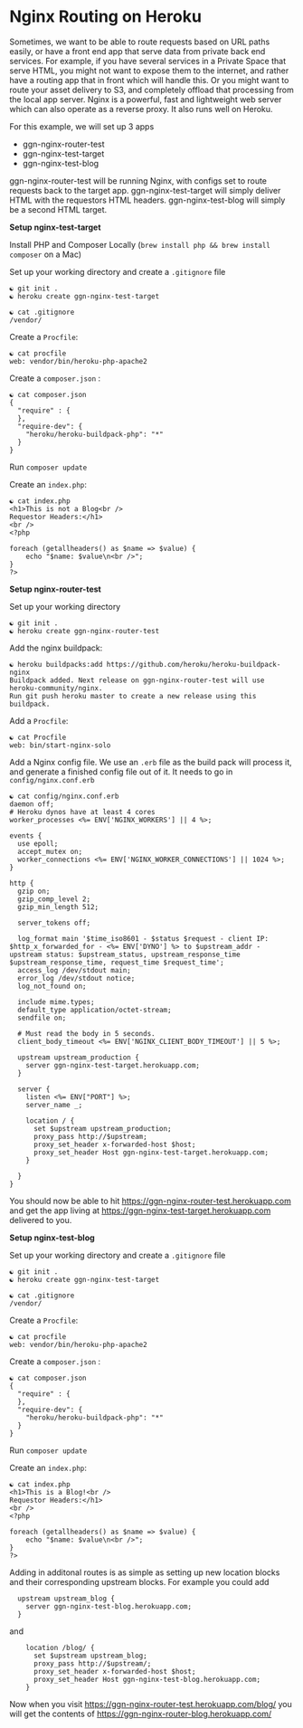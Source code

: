 Nginx Routing on Heroku
===================

Sometimes, we want to be able to route requests based on URL paths easily, or have a front end app that serve data from private back end services. For example, if you have several services in a Private Space that serve HTML, you might not want to expose them to the internet, and rather have a routing app that in front which will handle this. Or you might want to route your asset delivery to S3, and completely offload that processing from the local app server. Nginx is a powerful, fast and lightweight web server which can also operate as a reverse proxy. It also runs well on Heroku.

For this example, we will set up 3 apps

* ggn-nginx-router-test
* ggn-nginx-test-target
* ggn-nginx-test-blog

ggn-nginx-router-test will be running Nginx, with configs set to route requests back to the target app.
ggn-nginx-test-target will simply deliver HTML with the requestors HTML headers.
ggn-nginx-test-blog will simply be a second HTML target.

**Setup nginx-test-target**

Install PHP and Composer Locally (`brew install php && brew install composer` on a Mac) 

Set up your working directory and create a `.gitignore` file

```
☯ git init .
☯ heroku create ggn-nginx-test-target
```

```
☯ cat .gitignore 
/vendor/
```

Create a `Procfile`:

```
☯ cat procfile
web: vendor/bin/heroku-php-apache2
```

Create a `composer.json` :

```
☯ cat composer.json 
{
  "require" : {
  },
  "require-dev": {
    "heroku/heroku-buildpack-php": "*"
  }
}
```

Run `composer update`

Create an `index.php`:

```
☯ cat index.php 
<h1>This is not a Blog<br />
Requestor Headers:</h1>
<br />
<?php 

foreach (getallheaders() as $name => $value) {
    echo "$name: $value\n<br />";
}
?>
```

**Setup nginx-router-test**

Set up your working directory 

```
☯ git init .
☯ heroku create ggn-nginx-router-test
```

Add the nginx buildpack:

```
☯ heroku buildpacks:add https://github.com/heroku/heroku-buildpack-nginx
Buildpack added. Next release on ggn-nginx-router-test will use heroku-community/nginx.
Run git push heroku master to create a new release using this buildpack.
```

Add a `Procfile`:

```
☯ cat Procfile
web: bin/start-nginx-solo
```

Add a Nginx config file. We use an `.erb` file as the build pack will process it, and generate a finished config file out of it. It needs to go in `config/nginx.conf.erb`

```
☯ cat config/nginx.conf.erb 
daemon off;
# Heroku dynos have at least 4 cores
worker_processes <%= ENV['NGINX_WORKERS'] || 4 %>;

events {
  use epoll;
  accept_mutex on;
  worker_connections <%= ENV['NGINX_WORKER_CONNECTIONS'] || 1024 %>;
}

http {
  gzip on;
  gzip_comp_level 2;
  gzip_min_length 512;

  server_tokens off;
  
  log_format main '$time_iso8601 - $status $request - client IP: $http_x_forwarded_for - <%= ENV['DYNO'] %> to $upstream_addr - upstream status: $upstream_status, upstream_response_time $upstream_response_time, request_time $request_time';
  access_log /dev/stdout main;
  error_log /dev/stdout notice;
  log_not_found on;

  include mime.types;
  default_type application/octet-stream;
  sendfile on;

  # Must read the body in 5 seconds.
  client_body_timeout <%= ENV['NGINX_CLIENT_BODY_TIMEOUT'] || 5 %>;

  upstream upstream_production {
    server ggn-nginx-test-target.herokuapp.com;
  }

  server {
    listen <%= ENV["PORT"] %>;
    server_name _;

    location / {
      set $upstream upstream_production;
      proxy_pass http://$upstream;
      proxy_set_header x-forwarded-host $host;
      proxy_set_header Host ggn-nginx-test-target.herokuapp.com;
    }

  }
}
```

You should now be able to hit https://ggn-nginx-router-test.herokuapp.com and get the app living at https://ggn-nginx-test-target.herokuapp.com delivered to you.

**Setup nginx-test-blog**

Set up your working directory and create a `.gitignore` file

```
☯ git init .
☯ heroku create ggn-nginx-test-target
```

```
☯ cat .gitignore 
/vendor/
```

Create a `Procfile`:

```
☯ cat procfile
web: vendor/bin/heroku-php-apache2
```

Create a `composer.json` :

```
☯ cat composer.json 
{
  "require" : {
  },
  "require-dev": {
    "heroku/heroku-buildpack-php": "*"
  }
}
```

Run `composer update`

Create an `index.php`:

```
☯ cat index.php 
<h1>This is a Blog!<br />
Requestor Headers:</h1>
<br />
<?php 

foreach (getallheaders() as $name => $value) {
    echo "$name: $value\n<br />";
}
?>
```

Adding in additonal routes is as simple as setting up new location blocks and their corresponding upstream blocks. For example you could add

```
  upstream upstream_blog {
    server ggn-nginx-test-blog.herokuapp.com;
  }
```

and

```
    location /blog/ {
      set $upstream upstream_blog;
      proxy_pass http://$upstream/;
      proxy_set_header x-forwarded-host $host;
      proxy_set_header Host ggn-nginx-test-blog.herokuapp.com;
    }
```

Now when you visit https://ggn-nginx-router-test.herokuapp.com/blog/ you will get the contents of https://ggn-nginx-router-blog.herokuapp.com/
